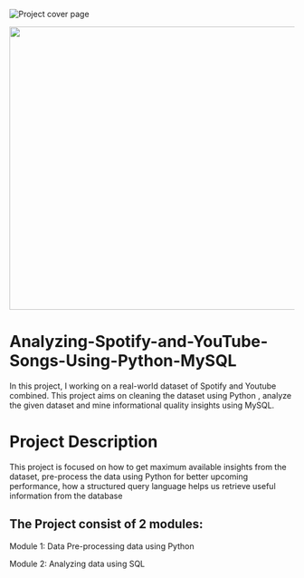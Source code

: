 ![Project cover page](https://github.com/agujalwar/Analyzing-Spotify-and-YouTube-Songs-Using-Python-MySQL/assets/125154280/8df3f273-7ac6-41f5-9e15-129d68dd9290)

<img src="https://github.com/agujalwar/Analyzing-Spotify-and-YouTube-Songs-Using-Python-MySQL/assets/125154280/8df3f273-7ac6-41f5-9e15-129d68dd9290" width="800" height="500">


# Analyzing-Spotify-and-YouTube-Songs-Using-Python-MySQL
In this project, I working on a real-world dataset of Spotify and Youtube combined. This project aims on cleaning the dataset using Python , analyze the given dataset and mine informational quality insights using MySQL.

# Project Description
This project is focused on how to get maximum available insights from the dataset, pre-process the data using Python for better upcoming performance, how a structured query language helps us retrieve useful information from the database

## The Project consist of 2 modules:

Module 1: Data Pre-processing data using Python

Module 2: Analyzing data using SQL
